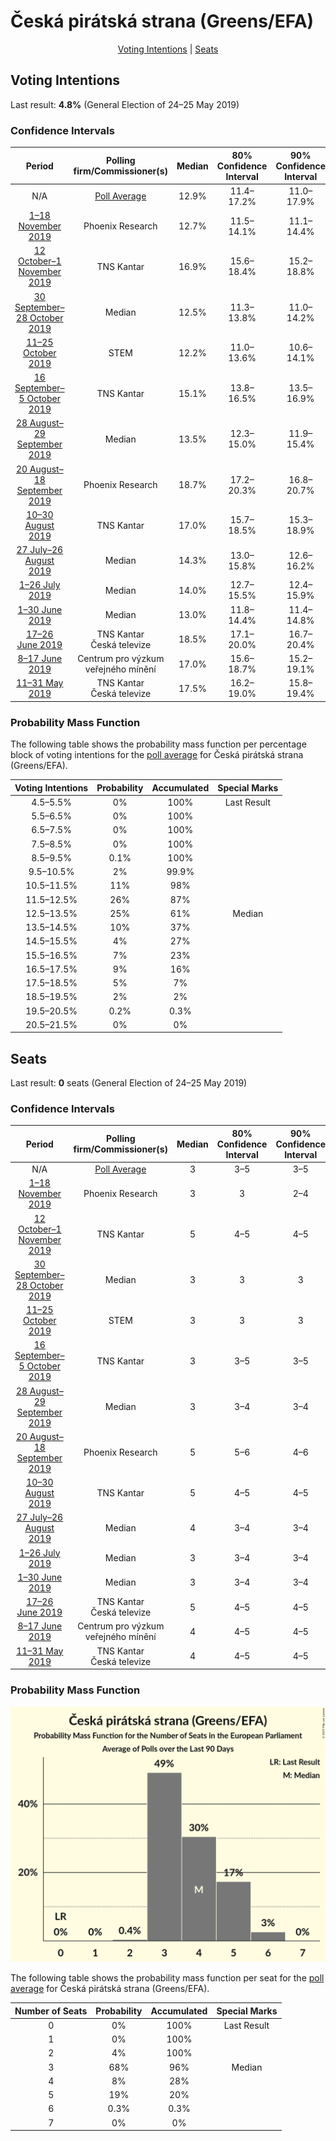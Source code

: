 # Česká pirátská strana (Greens/EFA)

<p align="center"><a href="#voting-intentions">Voting Intentions</a> | <a href="#seats">Seats</a></p>

## Voting Intentions

Last result: **4.8%** (General Election of 24–25 May 2019)

### Confidence Intervals

| Period     | Polling firm/Commissioner(s) | Median | 80% Confidence Interval | 90% Confidence Interval | 95% Confidence Interval | 99% Confidence Interval |
|:----------:|:----------------:|:-----------:|:-----------------------:|:-----------------------:|:-----------------------:|:-----------------------:|
| N/A | [Poll Average](average.html) | 12.9% | 11.4–17.2% | 11.0–17.9% | 10.7–18.4% | 10.1–19.3% |
| [1–18 November 2019](2019-11-18-PhoenixResearch.html) | Phoenix Research | 12.7% | 11.5–14.1% | 11.1–14.4% | 10.8–14.8% | 10.3–15.5% |
| [12 October–1 November 2019](2019-11-01-TNSKantar.html) | TNS Kantar | 16.9% | 15.6–18.4% | 15.2–18.8% | 14.9–19.1% | 14.3–19.9% |
| [30 September–28 October 2019](2019-10-28-Median.html) | Median | 12.5% | 11.3–13.8% | 11.0–14.2% | 10.7–14.5% | 10.2–15.2% |
| [11–25 October 2019](2019-10-25-STEM.html) | STEM | 12.2% | 11.0–13.6% | 10.6–14.1% | 10.3–14.4% | 9.7–15.1% |
| [16 September–5 October 2019](2019-10-05-TNSKantar.html) | TNS Kantar | 15.1% | 13.8–16.5% | 13.5–16.9% | 13.2–17.2% | 12.6–17.9% |
| [28 August–29 September 2019](2019-09-29-Median.html) | Median | 13.5% | 12.3–15.0% | 11.9–15.4% | 11.6–15.8% | 11.0–16.5% |
| [20 August–18 September 2019](2019-09-18-PhoenixResearch.html) | Phoenix Research | 18.7% | 17.2–20.3% | 16.8–20.7% | 16.4–21.1% | 15.7–21.9% |
| [10–30 August 2019](2019-08-30-TNSKantar.html) | TNS Kantar | 17.0% | 15.7–18.5% | 15.3–18.9% | 15.0–19.2% | 14.4–20.0% |
| [27 July–26 August 2019](2019-08-26-Median.html) | Median | 14.3% | 13.0–15.8% | 12.6–16.2% | 12.3–16.6% | 11.7–17.3% |
| [1–26 July 2019](2019-07-26-Median.html) | Median | 14.0% | 12.7–15.5% | 12.4–15.9% | 12.0–16.3% | 11.4–17.0% |
| [1–30 June 2019](2019-06-30-Median.html) | Median | 13.0% | 11.8–14.4% | 11.4–14.8% | 11.1–15.2% | 10.5–15.9% |
| [17–26 June 2019](2019-06-26-TNSKantar.html) | TNS Kantar <br> Česká televize | 18.5% | 17.1–20.0% | 16.7–20.4% | 16.4–20.8% | 15.8–21.5% |
| [8–17 June 2019](2019-06-17-Centrumprovýzkumveřejnéhomínění.html) | Centrum pro výzkum veřejného mínění | 17.0% | 15.6–18.7% | 15.2–19.1% | 14.8–19.5% | 14.2–20.3% |
| [11–31 May 2019](2019-05-31-TNSKantar.html) | TNS Kantar <br> Česká televize | 17.5% | 16.2–19.0% | 15.8–19.4% | 15.5–19.8% | 14.8–20.5% |

### Probability Mass Function

The following table shows the probability mass function per percentage block of voting intentions for the [poll average](average.html) for Česká pirátská strana (Greens/EFA).

| Voting Intentions | Probability | Accumulated | Special Marks |
|:-----------------:|:-----------:|:-----------:|:-------------:|
| 4.5–5.5% | 0% | 100% | Last Result |
| 5.5–6.5% | 0% | 100% |  |
| 6.5–7.5% | 0% | 100% |  |
| 7.5–8.5% | 0% | 100% |  |
| 8.5–9.5% | 0.1% | 100% |  |
| 9.5–10.5% | 2% | 99.9% |  |
| 10.5–11.5% | 11% | 98% |  |
| 11.5–12.5% | 26% | 87% |  |
| 12.5–13.5% | 25% | 61% | Median |
| 13.5–14.5% | 10% | 37% |  |
| 14.5–15.5% | 4% | 27% |  |
| 15.5–16.5% | 7% | 23% |  |
| 16.5–17.5% | 9% | 16% |  |
| 17.5–18.5% | 5% | 7% |  |
| 18.5–19.5% | 2% | 2% |  |
| 19.5–20.5% | 0.2% | 0.3% |  |
| 20.5–21.5% | 0% | 0% |  |


## Seats

Last result: **0** seats (General Election of 24–25 May 2019)

### Confidence Intervals

| Period     | Polling firm/Commissioner(s) | Median | 80% Confidence Interval | 90% Confidence Interval | 95% Confidence Interval | 99% Confidence Interval |
|:----------:|:----------------:|:------:|:-----------------------:|:-----------------------:|:-----------------------:|:-----------------------:|
| N/A | [Poll Average](average.html) | 3 | 3–5 | 3–5 | 2–5 | 2–5 |
| [1–18 November 2019](2019-11-18-PhoenixResearch.html) | Phoenix Research | 3 | 3 | 2–4 | 2–4 | 2–4 |
| [12 October–1 November 2019](2019-11-01-TNSKantar.html) | TNS Kantar | 5 | 4–5 | 4–5 | 4–5 | 4–6 |
| [30 September–28 October 2019](2019-10-28-Median.html) | Median | 3 | 3 | 3 | 2–4 | 2–4 |
| [11–25 October 2019](2019-10-25-STEM.html) | STEM | 3 | 3 | 3 | 2–3 | 2–4 |
| [16 September–5 October 2019](2019-10-05-TNSKantar.html) | TNS Kantar | 3 | 3–5 | 3–5 | 3–5 | 3–5 |
| [28 August–29 September 2019](2019-09-29-Median.html) | Median | 3 | 3–4 | 3–4 | 3–4 | 2–5 |
| [20 August–18 September 2019](2019-09-18-PhoenixResearch.html) | Phoenix Research | 5 | 5–6 | 4–6 | 4–6 | 4–6 |
| [10–30 August 2019](2019-08-30-TNSKantar.html) | TNS Kantar | 5 | 4–5 | 4–5 | 4–5 | 3–5 |
| [27 July–26 August 2019](2019-08-26-Median.html) | Median | 4 | 3–4 | 3–4 | 3–4 | 3–5 |
| [1–26 July 2019](2019-07-26-Median.html) | Median | 3 | 3–4 | 3–4 | 3–4 | 3–4 |
| [1–30 June 2019](2019-06-30-Median.html) | Median | 3 | 3–4 | 3–4 | 3–4 | 2–4 |
| [17–26 June 2019](2019-06-26-TNSKantar.html) | TNS Kantar <br> Česká televize | 5 | 4–5 | 4–5 | 4–6 | 4–6 |
| [8–17 June 2019](2019-06-17-Centrumprovýzkumveřejnéhomínění.html) | Centrum pro výzkum veřejného mínění | 4 | 4–5 | 4–5 | 4–5 | 3–5 |
| [11–31 May 2019](2019-05-31-TNSKantar.html) | TNS Kantar <br> Česká televize | 4 | 4–5 | 4–5 | 4–5 | 4–5 |

### Probability Mass Function

![Graph with seats probability mass function not yet produced](average-seats-pmf-českápirátskástranagreensefa.png "Seats Probability Mass Function")

The following table shows the probability mass function per seat for the [poll average](average.html) for Česká pirátská strana (Greens/EFA).

| Number of Seats | Probability | Accumulated | Special Marks |
|:---------------:|:-----------:|:-----------:|:-------------:|
| 0 | 0% | 100% | Last Result |
| 1 | 0% | 100% |  |
| 2 | 4% | 100% |  |
| 3 | 68% | 96% | Median |
| 4 | 8% | 28% |  |
| 5 | 19% | 20% |  |
| 6 | 0.3% | 0.3% |  |
| 7 | 0% | 0% |  |


